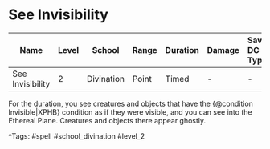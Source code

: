 # See Invisibility

| Name | Level | School | Range | Duration | Damage | Save DC & Type |
|------|-------|--------|-------|----------|--------|----------------|
| See Invisibility | 2 | Divination | Point | Timed | - | - |

For the duration, you see creatures and objects that have the {@condition Invisible|XPHB} condition as if they were visible, and you can see into the Ethereal Plane. Creatures and objects there appear ghostly.

^Tags: #spell #school_divination #level_2